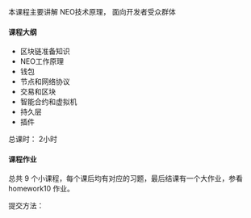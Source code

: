 本课程主要讲解 NEO技术原理， 面向开发者受众群体


#### 课程大纲

* 区块链准备知识
* NEO工作原理
* 钱包
* 节点和网络协议
* 交易和区块
* 智能合约和虚拟机
* 持久层
* 插件


总课时： 2小时



#### 课程作业


总共 9 个小课程，每个课后均有对应的习题，最后结课有一个大作业，参看 homework10 作业。


提交方法： 
